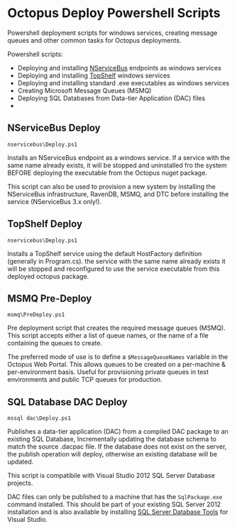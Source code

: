 Octopus Deploy Powershell Scripts
=================================

Powershell deployment scripts for windows services, creating message queues and other common tasks for Octopus deployments.

Powershell scripts:

* Deploying and installing [NServiceBus](http://particular.net/) endpoints as windows services
* Deploying and installing [TopShelf](http://topshelf-project.com/) windows services
* Deploying and installing standard .exe executables as windows services
* Creating Microsoft Message Queues (MSMQ) 
* Deploying SQL Databases from Data-tier Application (DAC) files
* 


## NServiceBus Deploy

<code>nservicebus\Deploy.ps1</code>

Installs an NServiceBus endpoint as a windows service. If a service with the same name already exists, it will be stopped
and uninstalled fro the system BEFORE deploying the executable from the Octopus nuget package.

This script can also be used to provision a new system by installing the NServiceBus infrastructure, RavenDB, MSMQ, and 
DTC before installing the service (NServiceBus 3.x only!).


## TopShelf Deploy

<code>nservicebus\Deploy.ps1</code>

Installs a TopShelf service using the default HostFactory definition (generally in Program.cs).
the service with the same name already exists it will be stopped and reconfigured to use
the service executable from this deployed octopus package.


## MSMQ Pre-Deploy

<code>msmq\PreDeploy.ps1</code>

Pre deployment script that creates the required message queues (MSMQ). This script accepts
either a list of queue names, or the name of a file containing the queues to create.

The preferred mode of use is to define a <code>$MessageQueueNames</code> variable in the Octopus Web Portal. This allows
queues to be created on a per-machine & per-environment basis. Useful for provisioning private queues in test environments
and public TCP queues for production.


## SQL Database DAC Deploy

<code>mssql dac\Deploy.ps1</code>

Publishes a data-tier application (DAC) from a compiled DAC package to an existing 
SQL Database, Incrementally updating the database schema to match the source .dacpac
file. If the database does not exist on the server, the publish operation will deploy, 
otherwise an existing database will be updated.

This script is compatibile with Visual Studio 2012 SQL Server Database projects. 

DAC files can only be published to a machine that has the <code>SqlPackage.exe</code> command installed. This should be
part of your existing SQL Server 2012 installation and is also available by installing [SQL Server Database Tools](http://msdn.microsoft.com/en-us/data/tools.aspx) 
for Visual Studio. 







